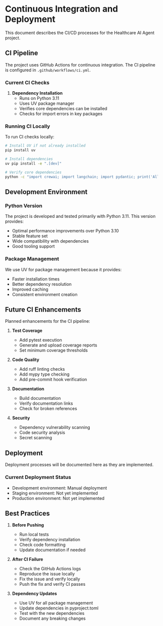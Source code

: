 # Continuous Integration and Deployment

This document describes the CI/CD processes for the Healthcare AI Agent project.

## CI Pipeline

The project uses GitHub Actions for continuous integration. The CI pipeline is configured in `.github/workflows/ci.yml`.

### Current CI Checks

1. **Dependency Installation**
   - Runs on Python 3.11
   - Uses UV package manager
   - Verifies core dependencies can be installed
   - Checks for import errors in key packages

### Running CI Locally

To run CI checks locally:

```bash
# Install UV if not already installed
pip install uv

# Install dependencies
uv pip install -e ".[dev]"

# Verify core dependencies
python -c "import crewai; import langchain; import pydantic; print('All core dependencies installed successfully')"
```

## Development Environment

### Python Version

The project is developed and tested primarily with Python 3.11. This version provides:
- Optimal performance improvements over Python 3.10
- Stable feature set
- Wide compatibility with dependencies
- Good tooling support

### Package Management

We use UV for package management because it provides:
- Faster installation times
- Better dependency resolution
- Improved caching
- Consistent environment creation

## Future CI Enhancements

Planned enhancements for the CI pipeline:

1. **Test Coverage**
   - Add pytest execution
   - Generate and upload coverage reports
   - Set minimum coverage thresholds

2. **Code Quality**
   - Add ruff linting checks
   - Add mypy type checking
   - Add pre-commit hook verification

3. **Documentation**
   - Build documentation
   - Verify documentation links
   - Check for broken references

4. **Security**
   - Dependency vulnerability scanning
   - Code security analysis
   - Secret scanning

## Deployment

Deployment processes will be documented here as they are implemented.

### Current Deployment Status

- Development environment: Manual deployment
- Staging environment: Not yet implemented
- Production environment: Not yet implemented

## Best Practices

1. **Before Pushing**
   - Run local tests
   - Verify dependency installation
   - Check code formatting
   - Update documentation if needed

2. **After CI Failure**
   - Check the GitHub Actions logs
   - Reproduce the issue locally
   - Fix the issue and verify locally
   - Push the fix and verify CI passes

3. **Dependency Updates**
   - Use UV for all package management
   - Update dependencies in pyproject.toml
   - Test with the new dependencies
   - Document any breaking changes 